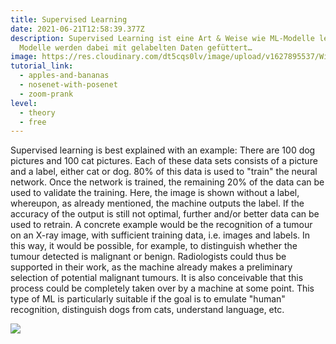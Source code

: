 ```yaml
---
title: Supervised Learning
date: 2021-06-21T12:58:39.377Z
description: Supervised Learning ist eine Art & Weise wie ML-Modelle lernen. Die
  Modelle werden dabei mit gelabelten Daten gefüttert…
image: https://res.cloudinary.com/dt5cqs0lv/image/upload/v1627895537/Wissen/Supervised_Learning_fjq4z6.png
tutorial_link:
  - apples-and-bananas
  - nosenet-with-posenet
  - zoom-prank
level:
  - theory
  - free
---
```

Supervised learning is best explained with an example: There are 100 dog pictures and 100 cat pictures. Each of these data sets consists of a picture and a label, either cat or dog. 80% of this data is used to "train" the neural network. Once the network is trained, the remaining 20% of the data can be used to validate the training. Here, the image is shown without a label, whereupon, as already mentioned, the machine outputs the label. If the accuracy of the output is still not optimal, further and/or better data can be used to retrain. A concrete example would be the recognition of a tumour on an X-ray image, with sufficient training data, i.e. images and labels. In this way, it would be possible, for example, to distinguish whether the tumour detected is malignant or benign. Radiologists could thus be supported in their work, as the machine already makes a preliminary selection of potential malignant tumours. It is also conceivable that this process could be completely taken over by a machine at some point. This type of ML is particularly suitable if the goal is to emulate "human" recognition, distinguish dogs from cats, understand language, etc.

![](https://res.cloudinary.com/dt5cqs0lv/image/upload/v1644323099/Wissen/fakes000000_supervised-2_ikd9kr.png)